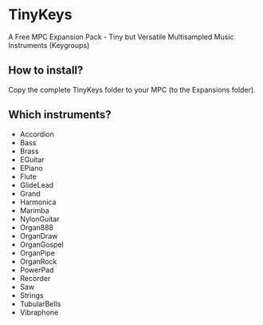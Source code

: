 # TinyKeys
A Free MPC Expansion Pack - Tiny but Versatile Multisampled Music Instruments (Keygroups)

## How to install?
Copy the complete TinyKeys folder to your MPC (to the Expansions folder).

## Which instruments?
* Accordion
* Bass
* Brass
* EGuitar
* EPiano
* Flute
* GlideLead
* Grand
* Harmonica
* Marimba
* NylonGuitar
* Organ888
* OrganDraw
* OrganGospel
* OrganPipe
* OrganRock
* PowerPad
* Recorder
* Saw
* Strings
* TubularBells
* Vibraphone

